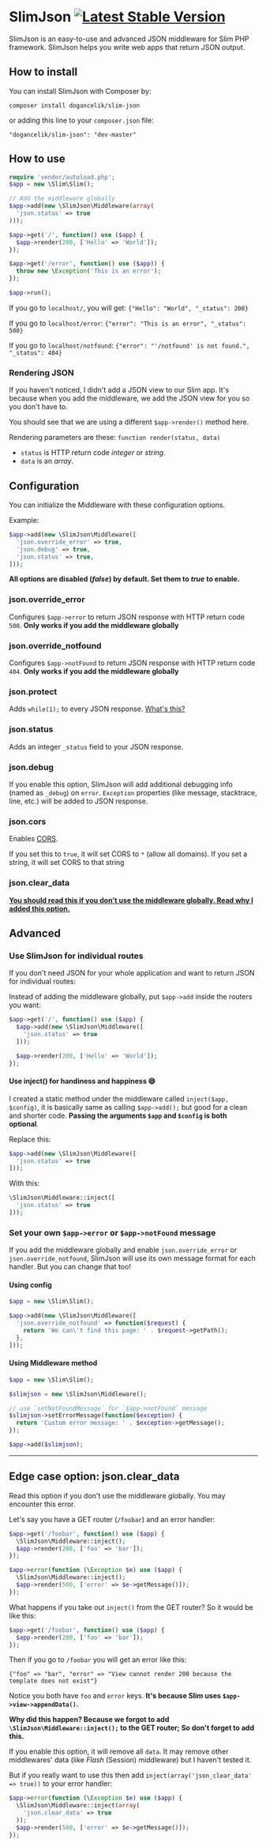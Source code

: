 # SlimJson [![Latest Stable Version](https://poser.pugx.org/dogancelik/slim-json/v/stable.png)](https://packagist.org/packages/dogancelik/slim-json)
SlimJson is an easy-to-use and advanced JSON middleware for Slim PHP framework. SlimJson helps you write web apps that return JSON output.

## How to install
You can install SlimJson with Composer by:
```
composer install dogancelik/slim-json
```
or adding this line to your `composer.json` file:
```
"dogancelik/slim-json": "dev-master"
```

## How to use
```php
require 'vendor/autoload.php';
$app = new \Slim\Slim();

// Add the middleware globally
$app->add(new \SlimJson\Middleware(array(
  'json.status' => true
)));

$app->get('/', function() use ($app) {
  $app->render(200, ['Hello' => 'World']);
});

$app->get('/error', function() use ($app)) {
  throw new \Exception('This is an error');
});

$app->run();
```

If you go to `localhost/`, you will get: `{"Hello": "World", "_status": 200}`

If you go to `localhost/error`: `{"error": "This is an error", "_status": 500}`

If you go to `localhost/notfound`: `{"error": "'/notfound' is not found.", "_status": 404}`

### Rendering JSON
If you haven't noticed, I didn't add a JSON view to our Slim app.
It's because when you add the middleware, we add the JSON view for you so you don't have to.

You should see that we are using a different `$app->render()` method here.

Rendering parameters are these: `function render(status, data)`

* `status` is HTTP return code *integer* or *string*.
* `data` is an *array*.

## Configuration
You can initialize the Middleware with these configuration options.

Example:
```php
$app->add(new \SlimJson\Middleware([
  'json.override_error' => true,
  'json.debug' => true,
  'json.status' => true,
]));
```

**All options are disabled (*false*) by default. Set them to *true* to enable.**

### json.override_error
Configures `$app->error` to return JSON response with HTTP return code `500`.
**Only works if you add the middleware globally**

### json.override_notfound
Configures `$app->notFound` to return JSON response with HTTP return code `404`.
**Only works if you add the middleware globally**

### json.protect
Adds `while(1);` to every JSON response. [What's this?](http://stackoverflow.com/questions/2669690)

### json.status
Adds an integer `_status` field to your JSON response.

### json.debug
If you enable this option, SlimJson will add additional debugging info (named as `_debug`) on `error`.
`Exception` properties (like message, stacktrace, line, etc.) will be added to JSON response.

### json.cors
Enables [CORS](http://enable-cors.org/).

If you set this to `true`, it will set CORS to `*` (allow all domains).
If you set a string, it will set CORS to that string

### json.clear_data
**[You should read this if you don't use the middleware globally. Read why I added this option.](#slimjson-cleardata)**

## Advanced

### Use SlimJson for individual routes
If you don't need JSON for your whole application and want to return JSON for individual routes:

Instead of adding the middleware globally, put `$app->add` inside the routers you want:
```php
$app->get('/', function() use ($app) {
  $app->add(new \SlimJson\Middleware([
    'json.status' => true
  ]));

  $app->render(200, ['Hello' => 'World']);
});
```

#### Use inject() for handiness and happiness :smile:
I created a static method under the middleware called `inject($app, $config)`, it is basically same as calling `$app->add();` but good for a clean and shorter code.
**Passing the arguments `$app` and `$config` is both optional**.

Replace this:
```php
$app->add(new \SlimJson\Middleware([
  'json.status' => true
]));
```

With this:
```php
\SlimJson\Middleware::inject([
  'json.status' => true
]));
```

### Set your own `$app->error` or `$app->notFound` message
If you add the middleware globally and enable `json.override_error` or `json.override_notfound`, SlimJson will use its own message format for each handler. But you can change that too!

#### Using config
```php
$app = new \Slim\Slim();

$app->add(new \SlimJson\Middleware([
  'json.override_notfound' => function($request) {
    return 'We can\'t find this page: ' . $request->getPath();
  },
]));
```

#### Using Middleware method
```php
$app = new \Slim\Slim();

$slimjson = new \SlimJson\Middleware();

// use `setNotFoundMessage` for `$app->notFound` message
$slimjson->setErrorMessage(function($exception) {
  return 'Custom error message: ' . $exception->getMessage();
});

$app->add($slimjson);
```

---
<span id="slimjson-cleardata"></span>
## Edge case option: json.clear_data
Read this option if you don't use the middleware globally. You may encounter this error.

Let's say you have a GET router (`/foobar`) and an error handler:
```php
$app->get('/foobar', function() use ($app) {
  \SlimJson\Middleware::inject();
  $app->render(200, ['foo' => 'bar']);
});

$app->error(function (\Exception $e) use ($app) {
  \SlimJson\Middleware::inject();
  $app->render(500, ['error' => $e->getMessage()]);
});
```

What happens if you take out `inject()` from the GET router? So it would be like this:
```php
$app->get('/foobar', function() use ($app) {
  $app->render(200, ['foo' => 'bar']);
});
```

Then if you go to `/foobar` you will get an error like this:
```
{"foo" => "bar", "error" => "View cannot render 200 because the template does not exist"}
```

Notice you both have `foo` and `error` keys. **It's because Slim uses `$app->view->appendData()`.**

**Why did this happen? Because we forgot to add `\SlimJson\Middleware::inject();` to the GET router; So don't forget to add this.**

If you enable this option, it will remove all `data`. It may remove other middlewares' data (like *Flash* (Session) middleware) but I haven't tested it.

But if you really want to use this then add `inject(array('json_clear_data' => true))` to your error handler:

```php
$app->error(function (\Exception $e) use ($app) {
  \SlimJson\Middleware::inject(array(
    'json.clear_data' => true
  ));
  $app->render(500, ['error' => $e->getMessage()]);
});
```
